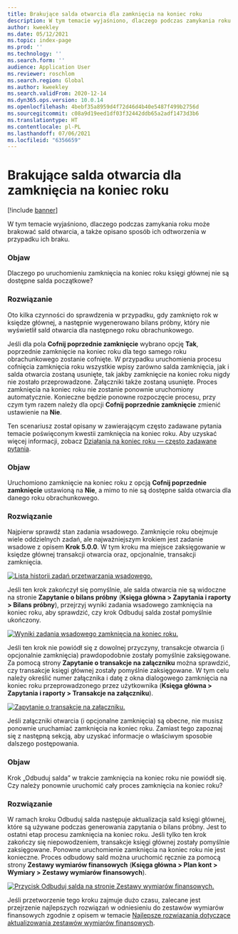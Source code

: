 ```yaml
---
title: Brakujące salda otwarcia dla zamknięcia na koniec roku
description: W tym temacie wyjaśniono, dlaczego podczas zamykania roku może brakować sald otwarcia, a także opisano sposób ich odtworzenia w przypadku ich braku.
author: kweekley
ms.date: 05/12/2021
ms.topic: index-page
ms.prod: ''
ms.technology: ''
ms.search.form: ''
audience: Application User
ms.reviewer: roschlom
ms.search.region: Global
ms.author: kweekley
ms.search.validFrom: 2020-12-14
ms.dyn365.ops.version: 10.0.14
ms.openlocfilehash: 4bebf35a8959d4f72d46d4b40e5487f499b2756d
ms.sourcegitcommit: c08a9d19eed1df03f32442ddb65a2adf1473d3b6
ms.translationtype: HT
ms.contentlocale: pl-PL
ms.lasthandoff: 07/06/2021
ms.locfileid: "6356659"
---
```

# <a name="year-end-close-missing-opening-balances"></a>Brakujące salda otwarcia dla zamknięcia na koniec roku

[!include [banner](../includes/banner.md)]

W tym temacie wyjaśniono, dlaczego podczas zamykania roku może brakować sald otwarcia, a także opisano sposób ich odtworzenia w przypadku ich braku.

### <a name="symptom"></a>Objaw

Dlaczego po uruchomieniu zamknięcia na koniec roku księgi głównej nie są dostępne salda początkowe? 

### <a name="resolution"></a>Rozwiązanie

Oto kilka czynności do sprawdzenia w przypadku, gdy zamknięto rok w księdze głównej, a następnie wygenerowano bilans próbny, który nie wyświetlił sald otwarcia dla następnego roku obrachunkowego.

Jeśli dla pola **Cofnij poprzednie zamknięcie** wybrano opcję **Tak**, poprzednie zamknięcie na koniec roku dla tego samego roku obrachunkowego zostanie cofnięte. W przypadku uruchomienia procesu cofnięcia zamknięcia roku wszystkie wpisy zarówno salda zamknięcia, jak i salda otwarcia zostaną usunięte, tak jakby zamknięcie na koniec roku nigdy nie zostało przeprowadzone. Załączniki także zostaną usunięte. Proces zamknięcia na koniec roku nie zostanie ponownie uruchomiony automatycznie. Konieczne będzie ponowne rozpoczęcie procesu, przy czym tym razem należy dla opcji **Cofnij poprzednie zamknięcie** zmienić ustawienie na **Nie**.

Ten scenariusz został opisany w zawierającym często zadawane pytania temacie poświęconym kwestii zamknięcia na koniec roku. Aby uzyskać więcej informacji, zobacz [Działania na koniec roku — często zadawane pytania](faq-year-end-activities.md).

### <a name="symptom"></a>Objaw

Uruchomiono zamknięcie na koniec roku z opcją **Cofnij poprzednie zamknięcie** ustawioną na **Nie**, a mimo to nie są dostępne salda otwarcia dla danego roku obrachunkowego.

### <a name="resolution"></a>Rozwiązanie

Najpierw sprawdź stan zadania wsadowego. Zamknięcie roku obejmuje wiele oddzielnych zadań, ale najważniejszym krokiem jest zadanie wsadowe z opisem **Krok 5.0.0**. W tym kroku ma miejsce zaksięgowanie w księdze głównej transakcji otwarcia oraz, opcjonalnie, transakcji zamknięcia. 

[![Lista historii zadań przetwarzania wsadowego.](./media/yec-mssng-open-blnces-01.png)](./media/yec-mssng-open-blnces-01.png)

Jeśli ten krok zakończył się pomyślnie, ale salda otwarcia nie są widoczne na stronie **Zapytanie o bilans próbny** (**Księga główna > Zapytania i raporty > Bilans próbny**), przejrzyj wyniki zadania wsadowego zamknięcia na koniec roku, aby sprawdzić, czy krok Odbuduj salda został pomyślnie ukończony.

[![Wyniki zadania wsadowego zamknięcia na koniec roku.](./media/yec-mssng-open-blnces-02.png)](./media/yec-mssng-open-blnces-02.png)

Jeśli ten krok nie powiódł się z dowolnej przyczyny, transakcje otwarcia (i opcjonalnie zamknięcia) prawdopodobnie zostały pomyślnie zaksięgowane. Za pomocą strony **Zapytanie o transakcje na załączniku** można sprawdzić, czy transakcje księgi głównej zostały pomyślnie zaksięgowane. W tym celu należy określić numer załącznika i datę z okna dialogowego zamknięcia na koniec roku przeprowadzonego przez użytkownika (**Księga główna > Zapytania i raporty > Transakcje na załączniku**).

[![Zapytanie o transakcje na załączniku.](./media/yec-mssng-open-blnces-03.png)](./media/yec-mssng-open-blnces-03.png)

Jeśli załączniki otwarcia (i opcjonalne zamknięcia) są obecne, nie musisz ponownie uruchamiać zamknięcia na koniec roku. Zamiast tego zapoznaj się z następną sekcją, aby uzyskać informacje o właściwym sposobie dalszego postępowania.

### <a name="symptom"></a>Objaw

Krok „Odbuduj salda” w trakcie zamknięcia na koniec roku nie powiódł się. Czy należy ponownie uruchomić cały proces zamknięcia na koniec roku?

### <a name="resolution"></a>Rozwiązanie

W ramach kroku Odbuduj salda następuje aktualizacja sald księgi głównej, które są używane podczas generowania zapytania o bilans próbny.  Jest to ostatni etap procesu zamknięcia na koniec roku.  Jeśli tylko ten krok zakończy się niepowodzeniem, transakcje księgi głównej zostały pomyślnie zaksięgowane.  Ponowne uruchomienie zamknięcia na koniec roku nie jest konieczne. Proces odbudowy sald można uruchomić ręcznie za pomocą strony **Zestawy wymiarów finansowych** (**Księga główna > Plan kont > Wymiary > Zestawy wymiarów finansowych**).

[![Przycisk Odbuduj salda na stronie Zestawy wymiarów finansowych.](./media/yec-mssng-open-blnces-04.png)](./media/yec-mssng-open-blnces-04.png)

Jeśli przetworzenie tego kroku zajmuje dużo czasu, zalecane jest przejrzenie najlepszych rozwiązań w odniesieniu do zestawów wymiarów finansowych zgodnie z opisem w temacie [Najlepsze rozwiązania dotyczące aktualizowania zestawów wymiarów finansowych](https://community.dynamics.com/365/financeandoperations/b/dynamics-365-finance-blog/posts/best-practices-for-updating-financial-dimension-set-dimension-sets). 

